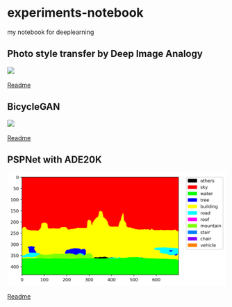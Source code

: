 # experiments-notebook
my notebook for deeplearning

## Photo style transfer by Deep Image Analogy

<a href="https://github.com/knorth55/experiments-notebook/tree/master/deep_image_analogy"><img src="https://raw.githubusercontent.com/msracver/Deep-Image-Analogy/master/windows/deep_image_analogy/example/readme/p2p.png" /></a>


[Readme](./deep_image_analogy/README.md)

## BicycleGAN

<a href="https://github.com/knorth55/experiments-notebook/tree/master/bicycle_gan"><img src="https://raw.githubusercontent.com/junyanz/BicycleGAN/master/imgs/results_matrix.jpg" /></a>

[Readme](./bicycle_gan/README.md)

## PSPNet with ADE20K

<a href="https://github.com/knorth55/experiments-notebook/tree/master/pspnet-ade20k"><img src="https://raw.githubusercontent.com/knorth55/experiments-notebook/master/pspnet-ade20k/images/seg_results/predict_in1.png" /></a>

[Readme](./pspnet-ade20k/README.md)
